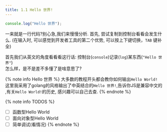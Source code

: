 ```yaml
---
title: 1.1 Hello 世界!
---
```

```js
console.log("Hello 世界");
```
一来就是一行代码?别心急,我们来慢慢分析. 首先, 尝试复制到控制台看看会发生什么. (在输入时, 可以感觉到开发者工具的第二个优势, 可以按上下键切换，`TAB` 键补全)

首先我们从英文的角度看看看这行话: 控制台(`console`)记录(`log`)某东西(`"Hello 世界"`)  
怎么样，是不是差不多懂了是啥意思了?

{% note info Hello 世界 %}
大多数的教程开头都会教你如何输出`Hello World!` 这里我采用了golang的风格输出了中英结合的`Hello 世界!`,告诉你JS是兼容中文的 ,有关`Hello World!`的历史, 感兴趣可以自己去查.
{% endnote %}

{% note info TODOS %}
- [ ] 函数型Hello World
- [ ] 面向对象型Hello World
- [ ] 简单调试(看情况)
{% endnote %}